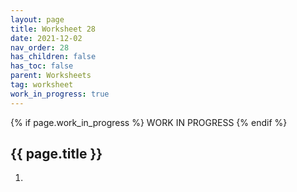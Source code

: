 ```yaml
---
layout: page
title: Worksheet 28
date: 2021-12-02
nav_order: 28
has_children: false
has_toc: false
parent: Worksheets
tag: worksheet
work_in_progress: true
---
```


{% if page.work_in_progress %}
    WORK IN PROGRESS
{% endif %}

## {{ page.title }}

1. 

